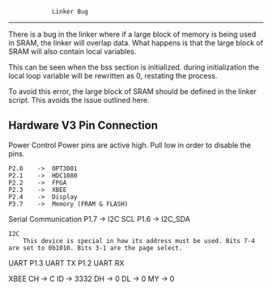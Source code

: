                 Linker Bug
--------------------------------------------------
There is a bug in the linker where if a large block 
of memory is being used in SRAM, the linker will 
overlap data. What happens is that the large block 
of SRAM will also contain local variables. 

This can be seen when the bss section is initialized. 
during initialization the local loop variable will be 
rewritten as 0, restating the process. 

To avoid this error, the large block of SRAM should 
be defined in the linker script. This avoids the issue 
outlined here. 



Hardware V3 Pin Connection
--------------------------------------------------
Power Control
    Power pins are active high. Pull low in order to disable the pins. 

    P2.0    ->  OPT3001
    P2.1    ->  HDC1080
    P2.2    ->  FPGA
    P2.3    ->  XBEE
    P2.4    ->  Display
    P3.7    ->  Memory (FRAM & FLASH)



Serial Communication
    P1.7    -> I2C SCL
    P1.6    -> I2C_SDA

    I2C
        This device is special in how its address must be used. Bits 7-4 are set to 0b1010. Bits 3-1 are the page select. 

UART 
    P1.3 UART TX
    P1.2 UART RX


XBEE 
    CH -> C
    ID -> 3332
    DH -> 0
    DL -> 0
    MY -> 0